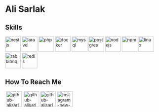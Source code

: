 <h1>Ali Sarlak</h1>
<h2>Skills</h2>
<p align="left">
  <img src="https://cdn.jsdelivr.net/gh/devicons/devicon@latest/icons/nestjs/nestjs-original.svg" width="50" height="50" alt="nestjs"/>
  <img src="https://cdn.jsdelivr.net/gh/devicons/devicon@latest/icons/laravel/laravel-original.svg" width="50" height="50" alt="laravel" />
  <img src="https://cdn.jsdelivr.net/gh/devicons/devicon@latest/icons/php/php-plain.svg" width="50" height="50" alt="php"/>
  <img src="https://cdn.jsdelivr.net/gh/devicons/devicon@latest/icons/docker/docker-plain.svg" width="50" height="50" alt="docker" />
  <img src="https://cdn.jsdelivr.net/gh/devicons/devicon@latest/icons/mysql/mysql-original.svg"  width="50" height="50" alt="mysql"/>       
  <img src="https://cdn.jsdelivr.net/gh/devicons/devicon@latest/icons/postgresql/postgresql-plain.svg" width="50" height="50" alt="postgres" />
  <img src="https://cdn.jsdelivr.net/gh/devicons/devicon@latest/icons/nodejs/nodejs-plain-wordmark.svg" width="50" height="50" alt="nodejs" />
  <img src="https://cdn.jsdelivr.net/gh/devicons/devicon@latest/icons/npm/npm-original-wordmark.svg" width="50" height="50" alt="npm" />
  <img src="https://cdn.jsdelivr.net/gh/devicons/devicon@latest/icons/linux/linux-original.svg" width="50" height="50" alt="linux"/>
  <img src="https://cdn.jsdelivr.net/gh/devicons/devicon@latest/icons/rabbitmq/rabbitmq-original.svg" width="50" height="50" alt="rabbitmq" />
  <img src="https://cdn.jsdelivr.net/gh/devicons/devicon@latest/icons/redis/redis-original-wordmark.svg" width="50" height="50" alt="redis"/>
</p>
<h2>How To Reach Me</h2>


<p>
    <a href="https://www.linkedin.com/in/ali-sarlak-1a5578168/" style="padding:3px"><img src="https://user-images.githubusercontent.com/91287064/208878686-01604f88-f0ac-4709-9cfc-2cc69b62d1aa.png" alt="github-alisarlak" width="50" height="50"></a>
    <a href="mailto:alisarlak1397@gmail.com"><img src="https://user-images.githubusercontent.com/91287064/208878678-26652569-8d38-45c9-aa13-28a33a7fc967.png" alt="github-alisarlak" width="50" height="50"></a>
    <a href="https://github.com/alisarlak71"><img src="https://user-images.githubusercontent.com/91287064/208878669-0146cc1a-b0a6-4a6e-9f4b-082c37264309.png" alt="github-alisarlak" width="50" height="50"></a>
    <a href="https://instagram.com/alisarlak71"><img  src="https://img.icons8.com/color/48/instagram-new--v1.png" alt="instagram-new--v1" width="50" height="50"/></a>
</p>
